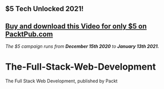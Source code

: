 ## $5 Tech Unlocked 2021!
[Buy and download this Video for only $5 on PacktPub.com](https://www.packtpub.com/product/the-full-stack-web-development-video/9781788470735)
-----
*The $5 campaign         runs from __December 15th 2020__ to __January 13th 2021.__*

# The-Full-Stack-Web-Development
The Full Stack Web Development, published by Packt
